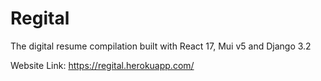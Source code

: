 # Regital
The digital resume compilation built with React 17, Mui v5 and Django 3.2

Website Link: https://regital.herokuapp.com/
